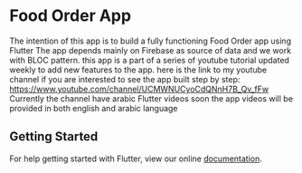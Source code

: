 # Food Order App

The intention of this app is to build a fully functioning Food Order app using Flutter 
The app depends mainly on Firebase as source of data and we work with BLOC pattern. 
this app is a part of a series of youtube tutorial updated weekly to add new features to the app. 
here is the link to my youtube channel if you are interested to see the app built step by step:
https://www.youtube.com/channel/UCMWNUCyoCdQNnH7B_Qv_fFw
Currently the channel have arabic Flutter videos soon the app videos will be provided in both english and arabic language 

## Getting Started

For help getting started with Flutter, view our online
[documentation](https://flutter.io/).

